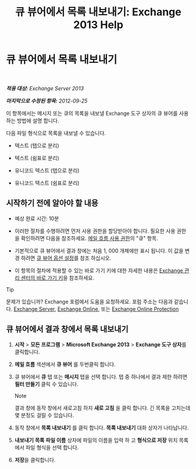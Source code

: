 ﻿---
title: '큐 뷰어에서 목록 내보내기: Exchange 2013 Help'
TOCTitle: 큐 뷰어에서 목록 내보내기
ms:assetid: dcb829cd-0ffd-4ea9-ac3e-eaac5a8d1194
ms:mtpsurl: https://technet.microsoft.com/ko-kr/library/Bb691328(v=EXCHG.150)
ms:contentKeyID: 50484368
ms.date: 05/22/2018
mtps_version: v=EXCHG.150
ms.translationtype: MT
---

# 큐 뷰어에서 목록 내보내기

 

_**적용 대상:** Exchange Server 2013_

_**마지막으로 수정된 항목:** 2012-09-25_

이 항목에서는 메시지 또는 큐의 목록을 내보낼 Exchange 도구 상자의 큐 뷰어를 사용 하는 방법에 설명 합니다.

다음 파일 형식으로 목록을 내보낼 수 있습니다.

  - 텍스트 (탭으로 분리)

  - 텍스트 (쉼표로 분리)

  - 유니코드 텍스트 (탭으로 분리)

  - 유니코드 텍스트 (쉼표로 분리)

## 시작하기 전에 알아야 할 내용

  - 예상 완료 시간: 10분

  - 이러한 절차를 수행하려면 먼저 사용 권한을 할당받아야 합니다. 필요한 사용 권한을 확인하려면 다음을 참조하세요. [메일 흐름 사용 권한](mail-flow-permissions-exchange-2013-help.md)의 "큐" 항목.

  - 기본적으로 큐 뷰어에서 결과 창에는 처음 1, 000 개체에만 표시 됩니다. 이 값을 변경 하려면 [큐 뷰어 옵션 설정](set-queue-viewer-options-exchange-2013-help.md)를 참조 하십시오.

  - 이 항목의 절차에 적용할 수 있는 바로 가기 키에 대한 자세한 내용은 [Exchange 관리 센터의 바로 가기 키](keyboard-shortcuts-in-the-exchange-admin-center-exchange-online-protection-help.md)을 참조하세요.


> [!TIP]
> 문제가 있습니까? Exchange 포럼에서 도움을 요청하세요. 포럼 주소는 다음과 같습니다. <A href="https://go.microsoft.com/fwlink/p/?linkid=60612">Exchange Server</A>, <A href="https://go.microsoft.com/fwlink/p/?linkid=267542">Exchange Online</A>, 또는 <A href="https://go.microsoft.com/fwlink/p/?linkid=285351">Exchange Online Protection</A>



## 큐 뷰어에서 결과 창에서 목록 내보내기

1.  **시작** \> **모든 프로그램** \> **Microsoft Exchange 2013** \> **Exchange 도구 상자**를 클릭합니다.

2.  **메일 흐름** 섹션에서 **큐 뷰어** 를 두번클릭 합니다.

3.  큐 뷰어에서 **큐** 탭 또는 **메시지** 탭을 선택 합니다. 탭 중 하나에서 결과 제한 하려면 **필터 만들기** 클릭 수 있습니다.
    

    > [!NOTE]
    > 결과 창에 동작 창에서 새로고침 하지 <STRONG>새로 고침</STRONG> 을 클릭 합니다. 긴 목록을 고치는데 몇 분정도 걸릴 수 있습니다.



4.  동작 창에서 **목록 내보내기** 를 클릭 합니다. **목록 내보내기** 대화 상자가 나타납니다.

5.  **내보내기 목록** **파일 이름** 상자에 파일의 이름을 입력 하 고 **형식으로 저장** 위치 목록에서 파일 형식을 선택 합니다.

6.  **저장**을 클릭합니다.

